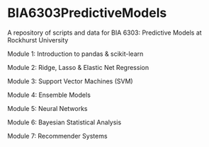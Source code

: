 # BIA6303PredictiveModels

A repository of scripts and data for BIA 6303: Predictive Models at Rockhurst University

Module 1: Introduction to pandas & scikit-learn  

Module 2: Ridge, Lasso & Elastic Net Regression

Module 3: Support Vector Machines (SVM)  

Module 4: Ensemble Models

Module 5: Neural Networks  

Module 6: Bayesian Statistical Analysis  

Module 7: Recommender Systems

